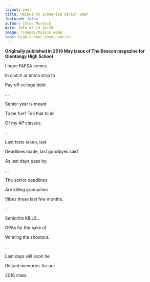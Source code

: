 ```yaml
---
layout: post
title: Haikus to summarize senior year
featured: false
author: Chloe Murdock
date: 2016-05-13 16:29
image: /images/haikus.webp
tags: high-school poems satire
---
```

**Originally published in 2016 May issue of The Beacon magazine for Olentangy High School**

I hope FAFSA comes

In clutch or imma strip to

Pay off college debt.

...

Senior year is meant

To be fun? Tell that to all

Of my AP classes.

...

Last tests taken, last

Deadlines made, last goodbyes said

As last days pass by.

...

The senior deadlines

Are killing graduation

Vibes these last few months.

...

Senioritis KILLS…

GPAs for the sake of

Winning the shootout.

...

Last days will soon be

Distant memories for our

2016 class.